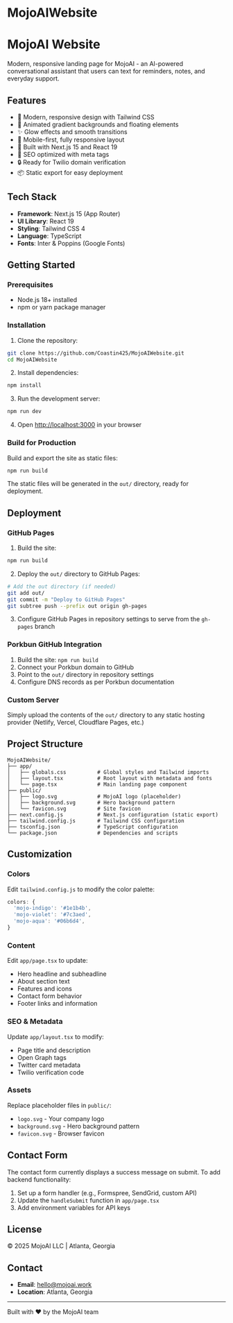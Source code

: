 # MojoAIWebsite
# MojoAI Website

Modern, responsive landing page for MojoAI - an AI-powered conversational assistant that users can text for reminders, notes, and everyday support.

## Features

- 🎨 Modern, responsive design with Tailwind CSS
- 🌊 Animated gradient backgrounds and floating elements
- ✨ Glow effects and smooth transitions
- 📱 Mobile-first, fully responsive layout
- 🚀 Built with Next.js 15 and React 19
- 🎯 SEO optimized with meta tags
- 🔒 Ready for Twilio domain verification
- 📦 Static export for easy deployment

## Tech Stack

- **Framework**: Next.js 15 (App Router)
- **UI Library**: React 19
- **Styling**: Tailwind CSS 4
- **Language**: TypeScript
- **Fonts**: Inter & Poppins (Google Fonts)

## Getting Started

### Prerequisites

- Node.js 18+ installed
- npm or yarn package manager

### Installation

1. Clone the repository:
```bash
git clone https://github.com/Coastin425/MojoAIWebsite.git
cd MojoAIWebsite
```

2. Install dependencies:
```bash
npm install
```

3. Run the development server:
```bash
npm run dev
```

4. Open [http://localhost:3000](http://localhost:3000) in your browser

### Build for Production

Build and export the site as static files:

```bash
npm run build
```

The static files will be generated in the `out/` directory, ready for deployment.

## Deployment

### GitHub Pages

1. Build the site:
```bash
npm run build
```

2. Deploy the `out/` directory to GitHub Pages:
```bash
# Add the out directory (if needed)
git add out/
git commit -m "Deploy to GitHub Pages"
git subtree push --prefix out origin gh-pages
```

3. Configure GitHub Pages in repository settings to serve from the `gh-pages` branch

### Porkbun GitHub Integration

1. Build the site: `npm run build`
2. Connect your Porkbun domain to GitHub
3. Point to the `out/` directory in repository settings
4. Configure DNS records as per Porkbun documentation

### Custom Server

Simply upload the contents of the `out/` directory to any static hosting provider (Netlify, Vercel, Cloudflare Pages, etc.)

## Project Structure

```
MojoAIWebsite/
├── app/
│   ├── globals.css          # Global styles and Tailwind imports
│   ├── layout.tsx           # Root layout with metadata and fonts
│   └── page.tsx             # Main landing page component
├── public/
│   ├── logo.svg             # MojoAI logo (placeholder)
│   ├── background.svg       # Hero background pattern
│   └── favicon.svg          # Site favicon
├── next.config.js           # Next.js configuration (static export)
├── tailwind.config.js       # Tailwind CSS configuration
├── tsconfig.json            # TypeScript configuration
└── package.json             # Dependencies and scripts

```

## Customization

### Colors

Edit `tailwind.config.js` to modify the color palette:
```javascript
colors: {
  'mojo-indigo': '#1e1b4b',
  'mojo-violet': '#7c3aed',
  'mojo-aqua': '#06b6d4',
}
```

### Content

Edit `app/page.tsx` to update:
- Hero headline and subheadline
- About section text
- Features and icons
- Contact form behavior
- Footer links and information

### SEO & Metadata

Update `app/layout.tsx` to modify:
- Page title and description
- Open Graph tags
- Twitter card metadata
- Twilio verification code

### Assets

Replace placeholder files in `public/`:
- `logo.svg` - Your company logo
- `background.svg` - Hero background pattern
- `favicon.svg` - Browser favicon

## Contact Form

The contact form currently displays a success message on submit. To add backend functionality:

1. Set up a form handler (e.g., Formspree, SendGrid, custom API)
2. Update the `handleSubmit` function in `app/page.tsx`
3. Add environment variables for API keys

## License

© 2025 MojoAI LLC | Atlanta, Georgia

## Contact

- **Email**: hello@mojoai.work
- **Location**: Atlanta, Georgia

---

Built with ❤️ by the MojoAI team
